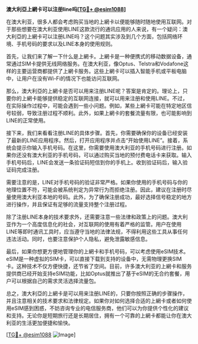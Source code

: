 **澳大利亞上網卡可以注册line吗[[TG💪+ @esim1088](https://t.me/s/esim1088)]**

在澳大利亚，很多人都会考虑购买当地的上網卡以便能够随时随地使用互联网。对于那些想要在澳大利亚使用LINE这款流行的通讯应用的人来说，有一个疑问：澳大利亞的上網卡可以注册LINE吗？这个问题其实涉及到几个方面，包括网络环境、手机号码的要求以及LINE本身的使用规则。

首先，让我们来了解一下什么是上網卡。上網卡是一种便携式的移动数据设备，通常通过SIM卡提供无线网络服务。在澳大利亚，像Optus、Telstra和Vodafone这样的主要运营商都提供了上網卡服务。这些上網卡可以插入智能手机或平板电脑中，让用户在没有Wi-Fi的情况下也能访问互联网。

那么，澳大利亞的上網卡是否可以用来注册LINE呢？答案是肯定的。理论上，只要你的上網卡能够提供稳定的互联网连接，就可以用来注册和使用LINE。不过，在实际操作过程中，可能会遇到一些小问题。例如，某些上網卡可能在特定地区信号较弱，导致注册过程不顺利。此外，如果上網卡的套餐流量有限，也可能影响到LINE的正常使用。

接下来，我们来看看注册LINE的具体步骤。首先，你需要确保你的设备已经安装了最新的LINE应用程序。然后，打开应用程序并点击“开始使用LINE”。接着，系统会提示你输入手机号码。在这里，你需要使用澳大利亚的手机号码进行注册。如果你还没有澳大利亚的手机号码，可以通过购买当地的预付费电话卡来获取。输入手机号码后，LINE会发送一条验证码短信到你的手机上。收到验证码后，输入验证码完成注册。

需要注意的是，LINE对手机号码的验证非常严格。如果你使用的手机号码与你的地理位置不符，可能会被系统判定为异常行为而拒绝注册。因此，建议在注册时尽量使用澳大利亚本地的号码。此外，为了确保注册成功，最好选择信号稳定的地方进行操作，并且保证有足够的流量支持整个注册过程。

除了注册LINE本身的技术要求外，还需要注意一些法律和政策上的问题。澳大利亚作为一个高度信息化的社会，对互联网的使用有着严格的监管。用户在使用LINE等即时通讯工具时，应当遵守当地的法律法规，不得利用这些工具从事任何违法活动。同时，也要注意保护个人隐私，避免泄露敏感信息。

最后，如果你想更方便地管理你的上網卡和手机号码，可以考虑使用eSIM技术。eSIM是一种虚拟的SIM卡，可以直接下载到支持的设备中，无需物理更换SIM卡。这种技术不仅方便快捷，还节省了空间。目前，许多澳大利亚的上網卡和服务提供商已经开始支持eSIM功能，比如Optus就推出了基于eSIM的无合约套餐，用户可以根据自己的需求灵活选择流量包。

总之，澳大利亞的上網卡是可以用来注册LINE的，只要你按照正确的步骤操作，并且注意相关的技术要求和法律规定。如果你对如何选择合适的上網卡或者如何使用eSIM感到困惑，不妨咨询专业的电信服务商，他们可以为你提供个性化的建议和支持。无论你是短期旅行还是长期居住，拥有一个可靠的上網卡都能让你在澳大利亚的生活更加便捷和愉快。

[[TG💪+ @esim1088](https://t.me/s/esim1088) ![Image](https://i.postimg.cc/4NQfJmqS/Snipaste-2025-05-13-00-14-12.png)]